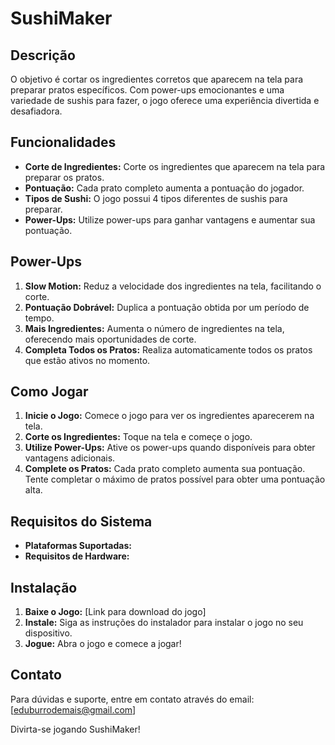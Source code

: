 # SushiMaker

## Descrição
O objetivo é cortar os ingredientes corretos que aparecem na tela para preparar pratos específicos. Com power-ups emocionantes e uma variedade de sushis para fazer, o jogo oferece uma experiência divertida e desafiadora.

## Funcionalidades
- **Corte de Ingredientes:** Corte os ingredientes que aparecem na tela para preparar os pratos.
- **Pontuação:** Cada prato completo aumenta a pontuação do jogador.
- **Tipos de Sushi:** O jogo possui 4 tipos diferentes de sushis para preparar.
- **Power-Ups:** Utilize power-ups para ganhar vantagens e aumentar sua pontuação.

## Power-Ups
1. **Slow Motion:** Reduz a velocidade dos ingredientes na tela, facilitando o corte.
2. **Pontuação Dobrável:** Duplica a pontuação obtida por um período de tempo.
3. **Mais Ingredientes:** Aumenta o número de ingredientes na tela, oferecendo mais oportunidades de corte.
4. **Completa Todos os Pratos:** Realiza automaticamente todos os pratos que estão ativos no momento.

## Como Jogar
1. **Inicie o Jogo:** Comece o jogo para ver os ingredientes aparecerem na tela.
2. **Corte os Ingredientes:** Toque na tela e começe o jogo.
3. **Utilize Power-Ups:** Ative os power-ups quando disponíveis para obter vantagens adicionais.
4. **Complete os Pratos:** Cada prato completo aumenta sua pontuação. Tente completar o máximo de pratos possível para obter uma pontuação alta.

## Requisitos do Sistema
- **Plataformas Suportadas:** 
- **Requisitos de Hardware:** 

## Instalação
1. **Baixe o Jogo:** [Link para download do jogo]
2. **Instale:** Siga as instruções do instalador para instalar o jogo no seu dispositivo.
3. **Jogue:** Abra o jogo e comece a jogar!


## Contato
Para dúvidas e suporte, entre em contato através do email: [eduburrodemais@gmail.com]

Divirta-se jogando SushiMaker!
